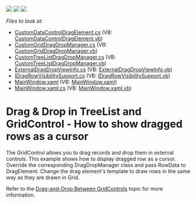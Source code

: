 <!-- default badges list -->
![](https://img.shields.io/endpoint?url=https://codecentral.devexpress.com/api/v1/VersionRange/128647521/22.2.2%2B)
[![](https://img.shields.io/badge/Open_in_DevExpress_Support_Center-FF7200?style=flat-square&logo=DevExpress&logoColor=white)](https://supportcenter.devexpress.com/ticket/details/E4165)
[![](https://img.shields.io/badge/📖_How_to_use_DevExpress_Examples-e9f6fc?style=flat-square)](https://docs.devexpress.com/GeneralInformation/403183)
<!-- default badges end -->
<!-- default file list -->
*Files to look at*:

* [CustomDataControlDragElement.cs](./CS/DragDropRows/CustomDataControlDragElement.cs) (VB: [CustomDataControlDragElement.vb](./VB/DragDropRows/CustomDataControlDragElement.vb))
* [CustomGridDragDropManager.cs](./CS/DragDropRows/CustomGridDragDropManager.cs) (VB: [CustomGridDragDropManager.vb](./VB/DragDropRows/CustomGridDragDropManager.vb))
* [CustomTreeListDragDropManager.cs](./CS/DragDropRows/CustomTreeListDragDropManager.cs) (VB: [CustomTreeListDragDropManager.vb](./VB/DragDropRows/CustomTreeListDragDropManager.vb))
* [ExternalDragDropViewInfo.cs](./CS/DragDropRows/ExternalDragDropViewInfo.cs) (VB: [ExternalDragDropViewInfo.vb](./VB/DragDropRows/ExternalDragDropViewInfo.vb))
* [IDragRowVisibilitySupport.cs](./CS/DragDropRows/IDragRowVisibilitySupport.cs) (VB: [IDragRowVisibilitySupport.vb](./VB/DragDropRows/IDragRowVisibilitySupport.vb))
* [MainWindow.xaml](./CS/DragDropRows/MainWindow.xaml) (VB: [MainWindow.xaml](./VB/DragDropRows/MainWindow.xaml))
* [MainWindow.xaml.cs](./CS/DragDropRows/MainWindow.xaml.cs) (VB: [MainWindow.xaml.vb](./VB/DragDropRows/MainWindow.xaml.vb))
<!-- default file list end -->
# Drag & Drop in TreeList and GridControl - How to show dragged rows as a cursor

The GridControl allows you to drag records and drop them in external controls. This example shows how to display dragged row as a cursor. Override the corresponding DragDropManager class and pass RowData to DragElement. Change the drag element's template to draw rows in the same way as they are drawn in Grid.

Refer to the [Drag-and-Drop Between GridControls](https://docs.devexpress.com/WPF/119267/controls-and-libraries/data-grid/drag-and-drop/process-drag-and-drop/drag-and-drop-between-gridcontrols) topic for more information.
